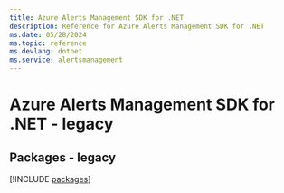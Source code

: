 ```yaml
---
title: Azure Alerts Management SDK for .NET
description: Reference for Azure Alerts Management SDK for .NET
ms.date: 05/28/2024
ms.topic: reference
ms.devlang: dotnet
ms.service: alertsmanagement
---
```

# Azure Alerts Management SDK for .NET - legacy
## Packages - legacy
[!INCLUDE [packages](alerts-management-index.md)]